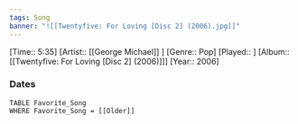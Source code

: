 ```yaml
---
tags: Song  
banner: "![[Twentyfive: For Loving [Disc 2] (2006).jpg]]"
---
```

[Time:: 5:35]
[Artist:: [[George Michael]] ]
[Genre:: Pop]
[Played:: ]
[Album:: [[Twentyfive: For Loving [Disc 2] (2006)]]]
[Year:: 2006]
### Dates
````dataview
TABLE Favorite_Song
WHERE Favorite_Song = [[Older]]
````